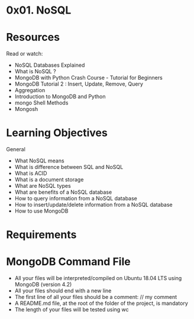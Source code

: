 # 0x01. NoSQL

# Resources
Read or watch:

* NoSQL Databases Explained
* What is NoSQL ?
* MongoDB with Python Crash Course - Tutorial for Beginners
* MongoDB Tutorial 2 : Insert, Update, Remove, Query
* Aggregation
* Introduction to MongoDB and Python
* mongo Shell Methods
* Mongosh

# Learning Objectives

General
* What NoSQL means
* What is difference between SQL and NoSQL
* What is ACID
* What is a document storage
* What are NoSQL types
* What are benefits of a NoSQL database
* How to query information from a NoSQL database
* How to insert/update/delete information from a NoSQL database
* How to use MongoDB

# Requirements

# MongoDB Command File
* All your files will be interpreted/compiled on Ubuntu 18.04 LTS using MongoDB (version 4.2)
* All your files should end with a new line
* The first line of all your files should be a comment: // my comment
* A README.md file, at the root of the folder of the project, is mandatory
* The length of your files will be tested using wc

